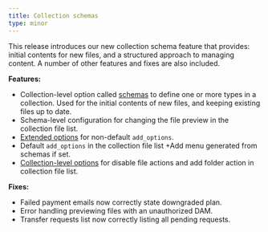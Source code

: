 ```yaml
---
title: Collection schemas
type: minor
---
```

This release introduces our new collection schema feature that provides: initial contents for new files, and a structured approach to managing content. A number of other features and fixes are also included.

**Features:**

* Collection-level option called [schemas](/documentation/articles/create-a-schema/) to define one or more types in a collection. Used for the initial contents of new files, and keeping existing files up to date.
* Schema-level configuration for changing the file preview in the collection file list.
* [Extended options](/documentation/articles/configure-the-add-button-in-collections/) for non-default `add_options`.
* Default `add_options` in the collection file list +Add menu generated from schemas if set.
* [Collection-level options](/documentation/articles/define-your-collections/) for disable file actions and add folder action in collection file list.

**Fixes:**

* Failed payment emails now correctly state downgraded plan.
* Error handling previewing files with an unauthorized DAM.
* Transfer requests list now correctly listing all pending requests.
